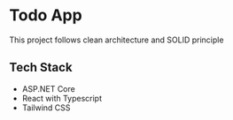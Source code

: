 # Todo App

This project follows clean architecture and SOLID principle

## Tech Stack
- ASP.NET Core
- React with Typescript
- Tailwind CSS

